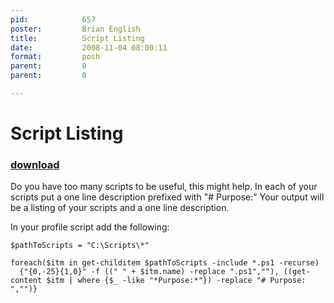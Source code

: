 ```yaml
---
pid:            657
poster:         Brian English
title:          Script Listing
date:           2008-11-04 08:00:11
format:         posh
parent:         0
parent:         0

---
```


# Script Listing

### [download](657.ps1)

Do you have too many scripts to be useful, this might help.
In each of your scripts put a one line description prefixed with "# Purpose:"
Your output will be a listing of your scripts and a one line description.

In your profile script add the following:


```posh
$pathToScripts = "C:\Scripts\*"

foreach($itm in get-childitem $pathToScripts -include *.ps1 -recurse)
  {"{0,-25}{1,0}" -f ((" " + $itm.name) -replace ".ps1",""), ((get-content $itm | where {$_ -like "*Purpose:*"}) -replace "# Purpose: ","")}
```
